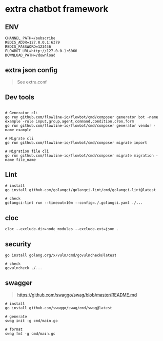 # extra chatbot framework

## ENV

```shell
CHANNEL_PATH=/subscribe
REDIS_ADDR=127.0.0.1:6379
REDIS_PASSWORD=123456
FLOWBOT_URL=http://127.0.0.1:6060
DOWNLOAD_PATH=/download
```

## extra json config

> See extra.conf

## Dev tools

```shell

# Generator cli
go run github.com/flowline-io/flowbot/cmd/composer generator bot -name example -rule input,group,agent,command,condition,cron,form
go run github.com/flowline-io/flowbot/cmd/composer generator vendor -name example

# Migrate cli
go run github.com/flowline-io/flowbot/cmd/composer migrate import

# Migration file cli
go run github.com/flowline-io/flowbot/cmd/composer migrate migration -name file_name
```

## Lint

```shell
# install
go install github.com/golangci/golangci-lint/cmd/golangci-lint@latest

# check
golangci-lint run --timeout=10m --config=./.golangci.yaml ./...
```

## cloc

```shell
cloc --exclude-dir=node_modules --exclude-ext=json .
```

## security

```shell
go install golang.org/x/vuln/cmd/govulncheck@latest

# check
govulncheck ./...
```

## swagger

> https://github.com/swaggo/swag/blob/master/README.md

```shell
# install
go install github.com/swaggo/swag/cmd/swag@latest

# generate
swag init -g cmd/main.go

# format
swag fmt -g cmd/main.go
```
